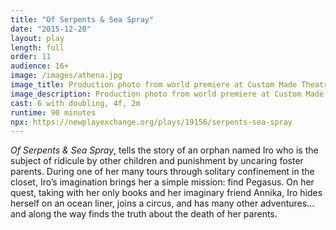 ```yaml
---
title: "Of Serpents & Sea Spray"
date: "2015-12-20"
layout: play
length: full
order: 11
audience: 16+
image: /images/athena.jpg
image_title: Production photo from world premiere at Custom Made Theatre Co.
image_description: Production photo from world premiere at Custom Made Theatre Co.  Maria Giere Marquis (Athena/Anika) and María Leigh (Iro), photo by Jay Yamada.
cast: 6 with doubling, 4f, 2m
runtime: 90 minutes
npx: https://newplayexchange.org/plays/19156/serpents-sea-spray
---
```


*Of Serpents & Sea Spray*, tells the story of an orphan named Iro who is the subject of ridicule by other children and punishment by uncaring foster parents. During one of her many tours through solitary confinement in the closet, Iro’s imagination brings her a simple mission: find Pegasus. On her quest, taking with her only books and her imaginary friend Annika, Iro hides herself on an ocean liner, joins a circus, and has many other adventures... and along the way finds the truth about the death of her parents.
